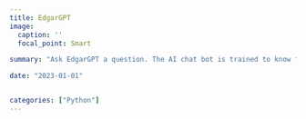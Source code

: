 ```yaml
---
title: EdgarGPT
image:
  caption: ''
  focal_point: Smart

summary: "Ask EdgarGPT a question. The AI chat bot is trained to know facts about me based on this website, my CV, and other project materials."

date: "2023-01-01"


categories: ["Python"]
---
```


<script
	type="module"
	src="https://gradio.s3-us-west-2.amazonaws.com/3.28.0/gradio.js"
></script>

<gradio-app src="https://edgar-treischl-edgargtp.hf.space?__theme=light"></gradio-app>

